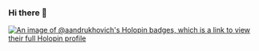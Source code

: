 ### Hi there 👋

[![An image of @aandrukhovich's Holopin badges, which is a link to view their full Holopin profile](https://holopin.me/aandrukhovich)](https://holopin.io/@aandrukhovich)

<!--
**aandrukhovich/aandrukhovich** is a ✨ _special_ ✨ repository because its `README.md` (this file) appears on your GitHub profile.

Here are some ideas to get you started:

- 🔭 I’m currently working on ...
- 🌱 I’m currently learning ...
- 👯 I’m looking to collaborate on ...
- 🤔 I’m looking for help with ...
- 💬 Ask me about ...
- 📫 How to reach me: ...
- 😄 Pronouns: ...
- ⚡ Fun fact: ...
-->
